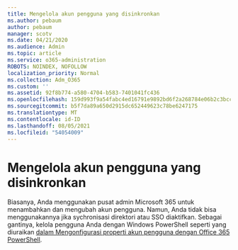```yaml
---
title: Mengelola akun pengguna yang disinkronkan
ms.author: pebaum
author: pebaum
manager: scotv
ms.date: 04/21/2020
ms.audience: Admin
ms.topic: article
ms.service: o365-administration
ROBOTS: NOINDEX, NOFOLLOW
localization_priority: Normal
ms.collection: Adm_O365
ms.custom: ''
ms.assetid: 92f8b774-a580-4704-b583-7401041fc436
ms.openlocfilehash: 159d993f9a54fabc4ed16791e9892bd6f2a268784e06b2c3bccdcab39544349d
ms.sourcegitcommit: b5f7da89a650d2915dc652449623c78be6247175
ms.translationtype: MT
ms.contentlocale: id-ID
ms.lasthandoff: 08/05/2021
ms.locfileid: "54054009"
---
```

# <a name="manage-synchronized-user-accounts"></a>Mengelola akun pengguna yang disinkronkan

Biasanya, Anda menggunakan pusat admin Microsoft 365 untuk menambahkan dan mengubah akun pengguna. Namun, Anda tidak bisa menggunakannya jika sychronisasi direktori atau SSO diaktifkan. Sebagai gantinya, kelola pengguna Anda dengan Windows PowerShell seperti yang diuraikan [dalam Mengonfigurasi properti akun pengguna dengan Office 365 PowerShell](https://docs.microsoft.com/office365/enterprise/powershell/configure-user-account-properties-with-office-365-powershell ). 
  

